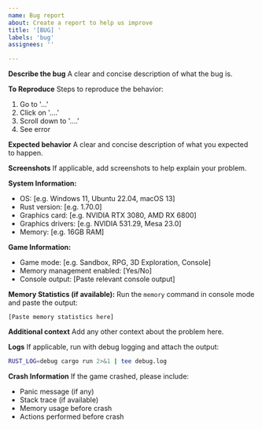 ```yaml
---
name: Bug report
about: Create a report to help us improve
title: '[BUG] '
labels: 'bug'
assignees: ''

---
```


**Describe the bug**
A clear and concise description of what the bug is.

**To Reproduce**
Steps to reproduce the behavior:
1. Go to '...'
2. Click on '....'
3. Scroll down to '....'
4. See error

**Expected behavior**
A clear and concise description of what you expected to happen.

**Screenshots**
If applicable, add screenshots to help explain your problem.

**System Information:**
 - OS: [e.g. Windows 11, Ubuntu 22.04, macOS 13]
 - Rust version: [e.g. 1.70.0]
 - Graphics card: [e.g. NVIDIA RTX 3080, AMD RX 6800]
 - Graphics drivers: [e.g. NVIDIA 531.29, Mesa 23.0]
 - Memory: [e.g. 16GB RAM]

**Game Information:**
 - Game mode: [e.g. Sandbox, RPG, 3D Exploration, Console]
 - Memory management enabled: [Yes/No]
 - Console output: [Paste relevant console output]

**Memory Statistics (if available):**
Run the `memory` command in console mode and paste the output:
```
[Paste memory statistics here]
```

**Additional context**
Add any other context about the problem here.

**Logs**
If applicable, run with debug logging and attach the output:
```bash
RUST_LOG=debug cargo run 2>&1 | tee debug.log
```

**Crash Information**
If the game crashed, please include:
- Panic message (if any)
- Stack trace (if available)
- Memory usage before crash
- Actions performed before crash
